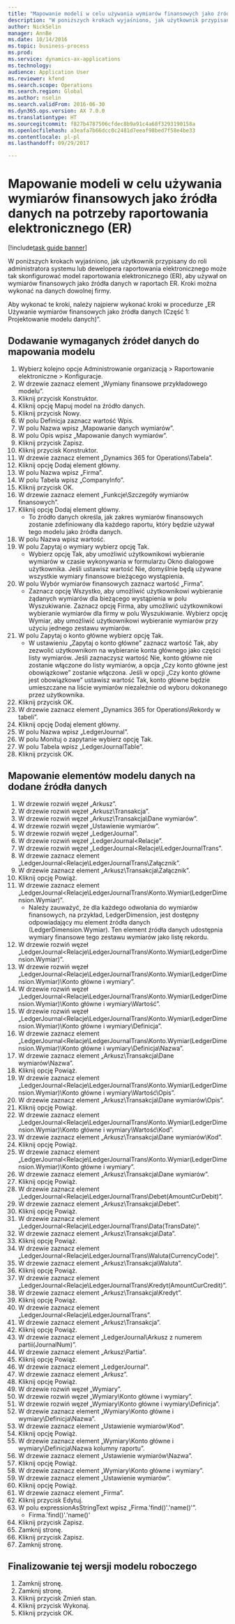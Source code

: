 ```yaml
--- 
title: "Mapowanie modeli w celu używania wymiarów finansowych jako źródła danych na potrzeby raportowania elektronicznego (ER)"
description: "W poniższych krokach wyjaśniono, jak użytkownik przypisany do roli administratora systemu lub dewelopera raportowania elektronicznego może tak skonfigurować model raportowania elektronicznego (ER), aby używał on wymiarów finansowych jako źródła danych w raportach ER."
author: NickSelin
manager: AnnBe
ms.date: 10/14/2016
ms.topic: business-process
ms.prod: 
ms.service: dynamics-ax-applications
ms.technology: 
audience: Application User
ms.reviewer: kfend
ms.search.scope: Operations
ms.search.region: Global
ms.author: nselin
ms.search.validFrom: 2016-06-30
ms.dyn365.ops.version: AX 7.0.0
ms.translationtype: HT
ms.sourcegitcommit: f827b4787506cfdec8b9a91c4a68f3293190158a
ms.openlocfilehash: a3eafa7b66dcc0c2481d7eeaf98bed7f58e4be33
ms.contentlocale: pl-pl
ms.lasthandoff: 09/29/2017

---
```

# <a name="map-models--to-use-financial-dimensions-as-a-data-source-for-electronic-reporting-er"></a>Mapowanie modeli w celu używania wymiarów finansowych jako źródła danych na potrzeby raportowania elektronicznego (ER)

[!include[task guide banner](../../includes/task-guide-banner.md)]

W poniższych krokach wyjaśniono, jak użytkownik przypisany do roli administratora systemu lub dewelopera raportowania elektronicznego może tak skonfigurować model raportowania elektronicznego (ER), aby używał on wymiarów finansowych jako źródła danych w raportach ER. Kroki można wykonać na danych dowolnej firmy.

Aby wykonać te kroki, należy najpierw wykonać kroki w procedurze „ER Używanie wymiarów finansowych jako źródła danych (Część 1: Projektowanie modelu danych)”.


## <a name="add-required-data-sources-to-model-mapping"></a>Dodawanie wymaganych źródeł danych do mapowania modelu
1. Wybierz kolejno opcje Administrowanie organizacją > Raportowanie elektroniczne > Konfiguracje.
2. W drzewie zaznacz element „Wymiany finansowe przykładowego modelu”.
3. Kliknij przycisk Konstruktor.
4. Kliknij opcję Mapuj model na źródło danych.
5. Kliknij przycisk Nowy.
6. W polu Definicja zaznacz wartość Wpis.
7. W polu Nazwa wpisz „Mapowanie danych wymiarów”.
8. W polu Opis wpisz „Mapowanie danych wymiarów”.
9. Kliknij przycisk Zapisz.
10. Kliknij przycisk Konstruktor.
11. W drzewie zaznacz element „Dynamics 365 for Operations\Tabela”.
12. Kliknij opcję Dodaj element główny.
13. W polu Nazwa wpisz „Firma”.
14. W polu Tabela wpisz „CompanyInfo”.
15. Kliknij przycisk OK.
16. W drzewie zaznacz element „Funkcje\Szczegóły wymiarów finansowych”.
17. Kliknij opcję Dodaj element główny.
    * To źródło danych określa, jak zakres wymiarów finansowych zostanie zdefiniowany dla każdego raportu, który będzie używał tego modelu jako źródła danych.  
18. W polu Nazwa wpisz wartość.
19. W polu Zapytaj o wymiary wybierz opcję Tak.
    * Wybierz opcję Tak, aby umożliwić użytkownikowi wybieranie wymiarów w czasie wykonywania w formularzu Okno dialogowe użytkownika. Jeśli ustawisz wartość Nie, domyślnie będą używane wszystkie wymiary finansowe bieżącego wystąpienia.  
20. W polu Wybór wymiarów finansowych zaznacz wartość „Firma”.
    * Zaznacz opcję Wszystko, aby umożliwić użytkownikowi wybieranie żądanych wymiarów dla bieżącego wystąpienia w polu Wyszukiwanie.  Zaznacz opcję Firma, aby umożliwić użytkownikowi wybieranie wymiarów dla firmy w polu Wyszukiwanie.  Wybierz opcję Wymiar, aby umożliwić użytkownikowi wybieranie wymiarów przy użyciu jednego zestawu wymiarów.  
21. W polu Zapytaj o konto główne wybierz opcję Tak.
    * W ustawieniu „Zapytaj o konto główne” zaznacz wartość Tak, aby zezwolić użytkownikom na wybieranie konta głównego jako części listy wymiarów.   Jeśli zaznaczysz wartość Nie, konto główne nie zostanie włączone do listy wymiarów, a opcja „Czy konto główne jest obowiązkowe” zostanie włączona. Jeśli w opcji „Czy konto główne jest obowiązkowe” ustawisz wartość Tak, konto główne będzie umieszczane na liście wymiarów niezależnie od wyboru dokonanego przez użytkownika.  
22. Kliknij przycisk OK.
23. W drzewie zaznacz element „Dynamics 365 for Operations\Rekordy w tabeli”.
24. Kliknij opcję Dodaj element główny.
25. W polu Nazwa wpisz „LedgerJournal”.
26. W polu Monituj o zapytanie wybierz opcję Tak.
27. W polu Tabela wpisz „LedgerJournalTable”.
28. Kliknij przycisk OK.

## <a name="map-data-model-elements-to-added-data-sources"></a>Mapowanie elementów modelu danych na dodane źródła danych
1. W drzewie rozwiń węzeł „Arkusz”.
2. W drzewie rozwiń węzeł „Arkusz\Transakcja”.
3. W drzewie rozwiń węzeł „Arkusz\Transakcja\Dane wymiarów”.
4. W drzewie rozwiń węzeł „Ustawienie wymiarów”.
5. W drzewie rozwiń węzeł „LedgerJournal”.
6. W drzewie rozwiń węzeł „LedgerJournal\<Relacje”.
7. W drzewie rozwiń węzeł „LedgerJournal\<Relacje\LedgerJournalTrans”.
8. W drzewie zaznacz element „LedgerJournal\<Relacje\LedgerJournalTrans\Załącznik”.
9. W drzewie zaznacz element „Arkusz\Transakcja\Załącznik”.
10. Kliknij opcję Powiąż.
11. W drzewie zaznacz element „LedgerJournal\<Relacje\LedgerJournalTrans\Konto.Wymiar(LedgerDimension.Wymiar)”.
    * Należy zauważyć, że dla każdego odwołania do wymiarów finansowych, na przykład, LedgerDimension, jest dostępny odpowiadający mu element źródła danych (LedgerDimension.Wymiar). Ten element źródła danych udostępnia wymiary finansowe tego zestawu wymiarów jako listę rekordu.  
12. W drzewie rozwiń węzeł „LedgerJournal\<Relacje\LedgerJournalTrans\Konto.Wymiar(LedgerDimension.Wymiar)”.
13. W drzewie rozwiń węzeł „LedgerJournal\<Relacje\LedgerJournalTrans\Konto.Wymiar(LedgerDimension.Wymiar)\Konto główne i wymiary”.
14. W drzewie rozwiń węzeł „LedgerJournal\<Relacje\LedgerJournalTrans\Konto.Wymiar(LedgerDimension.Wymiar)\Konto główne i wymiary\Wartość”.
15. W drzewie rozwiń węzeł „LedgerJournal\<Relacje\LedgerJournalTrans\Konto.Wymiar(LedgerDimension.Wymiar)\Konto główne i wymiary\Definicja”.
16. W drzewie zaznacz element „LedgerJournal\<Relacje\LedgerJournalTrans\Konto.Wymiar(LedgerDimension.Wymiar)\Konto główne i wymiary\Definicja\Nazwa”.
17. W drzewie zaznacz element „Arkusz\Transakcja\Dane wymiarów\Nazwa”.
18. Kliknij opcję Powiąż.
19. W drzewie zaznacz element „LedgerJournal\<Relacje\LedgerJournalTrans\Konto.Wymiar(LedgerDimension.Wymiar)\Konto główne i wymiary\Wartość\Opis”.
20. W drzewie zaznacz element „Arkusz\Transakcja\Dane wymiarów\Opis”.
21. Kliknij opcję Powiąż.
22. W drzewie zaznacz element „LedgerJournal\<Relacje\LedgerJournalTrans\Konto.Wymiar(LedgerDimension.Wymiar)\Konto główne i wymiary\Wartość\Kod”.
23. W drzewie zaznacz element „Arkusz\Transakcja\Dane wymiarów\Kod”.
24. Kliknij opcję Powiąż.
25. W drzewie zaznacz element „LedgerJournal\<Relacje\LedgerJournalTrans\Konto.Wymiar(LedgerDimension.Wymiar)\Konto główne i wymiary”.
26. W drzewie zaznacz element „Arkusz\Transakcja\Dane wymiarów”.
27. Kliknij opcję Powiąż.
28. W drzewie zaznacz element „LedgerJournal\<Relacje\LedgerJournalTrans\Debet(AmountCurDebit)”.
29. W drzewie zaznacz element „Arkusz\Transakcja\Debet”.
30. Kliknij opcję Powiąż.
31. W drzewie zaznacz element „LedgerJournal\<Relacje\LedgerJournalTrans\Data(TransDate)”.
32. W drzewie zaznacz element „Arkusz\Transakcja\Data”.
33. Kliknij opcję Powiąż.
34. W drzewie zaznacz element „LedgerJournal\<Relacje\LedgerJournalTrans\Waluta(CurrencyCode)”.
35. W drzewie zaznacz element „Arkusz\Transakcja\Waluta”.
36. Kliknij opcję Powiąż.
37. W drzewie zaznacz element „LedgerJournal\<Relacje\LedgerJournalTrans\Kredyt(AmountCurCredit)”.
38. W drzewie zaznacz element „Arkusz\Transakcja\Kredyt”.
39. Kliknij opcję Powiąż.
40. W drzewie zaznacz element „LedgerJournal\<Relacje\LedgerJournalTrans”.
41. W drzewie zaznacz element „Arkusz\Transakcja”.
42. Kliknij opcję Powiąż.
43. W drzewie zaznacz element „LedgerJournal\Arkusz z numerem partii(JournalNum)”.
44. W drzewie zaznacz element „Arkusz\Partia”.
45. Kliknij opcję Powiąż.
46. W drzewie zaznacz element „LedgerJournal”.
47. W drzewie zaznacz element „Arkusz”.
48. Kliknij opcję Powiąż.
49. W drzewie rozwiń węzeł „Wymiary”.
50. W drzewie rozwiń węzeł „Wymiary\Konto główne i wymiary”.
51. W drzewie rozwiń węzeł „Wymiary\Konto główne i wymiary\Definicja”.
52. W drzewie zaznacz element „Wymiary\Konto główne i wymiary\Definicja\Nazwa”.
53. W drzewie zaznacz element „Ustawienie wymiarów\Kod”.
54. Kliknij opcję Powiąż.
55. W drzewie zaznacz element „Wymiary\Konto główne i wymiary\Definicja\Nazwa kolumny raportu”.
56. W drzewie zaznacz element „Ustawienie wymiarów\Nazwa”.
57. Kliknij opcję Powiąż.
58. W drzewie zaznacz element „Wymiary\Konto główne i wymiary”.
59. W drzewie zaznacz element „Ustawienie wymiarów”.
60. Kliknij opcję Powiąż.
61. W drzewie zaznacz element „Firma”.
62. Kliknij przycisk Edytuj.
63. W polu expressionAsStringText wpisz „Firma.'find()'.'name()'”.
    * Firma.'find()'.'name()'  
64. Kliknij przycisk Zapisz.
65. Zamknij stronę.
66. Kliknij przycisk Zapisz.
67. Zamknij stronę.

## <a name="complete-this-draft-models-version"></a>Finalizowanie tej wersji modelu roboczego
1. Zamknij stronę.
2. Zamknij stronę.
3. Kliknij przycisk Zmień stan.
4. Kliknij przycisk Wykonaj.
5. Kliknij przycisk OK.


